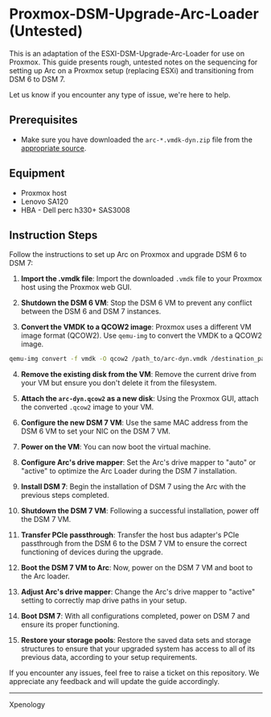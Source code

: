# Proxmox-DSM-Upgrade-Arc-Loader (Untested)

This is an adaptation of the ESXI-DSM-Upgrade-Arc-Loader for use on Proxmox. This guide presents rough, untested notes on the sequencing for setting up Arc on a Proxmox setup (replacing ESXi) and transitioning from DSM 6 to DSM 7.

Let us know if you encounter any type of issue, we're here to help.

## Prerequisites

- Make sure you have downloaded the `arc-*.vmdk-dyn.zip` file from the [appropriate source](https://github.com/AuxXxilium/arc/releases).

## Equipment

- Proxmox host
- Lenovo SA120
- HBA - Dell perc h330+ SAS3008

## Instruction Steps

Follow the instructions to set up Arc on Proxmox and upgrade DSM 6 to DSM 7:

1. **Import the .vmdk file**: Import the downloaded `.vmdk` file to your Proxmox host using the Proxmox web GUI.

2. **Shutdown the DSM 6 VM**: Stop the DSM 6 VM to prevent any conflict between the DSM 6 and DSM 7 instances.

3. **Convert the VMDK to a QCOW2 image**: Proxmox uses a different VM image format (QCOW2). Use `qemu-img` to convert the VMDK to a QCOW2 image.
```bash
qemu-img convert -f vmdk -O qcow2 /path_to/arc-dyn.vmdk /destination_path/arc-dyn.qcow2
```

4. **Remove the existing disk from the VM**: Remove the current drive from your VM but ensure you don't delete it from the filesystem.

5. **Attach the `arc-dyn.qcow2` as a new disk**: Using the Proxmox GUI, attach the converted `.qcow2` image to your VM.

6. **Configure the new DSM 7 VM**: Use the same MAC address from the DSM 6 VM to set your NIC on the DSM 7 VM.

7. **Power on the VM**: You can now boot the virtual machine.

8. **Configure Arc's drive mapper**: Set the Arc's drive mapper to "auto" or "active" to optimize the Arc Loader during the DSM 7 installation.

9. **Install DSM 7**: Begin the installation of DSM 7 using the Arc with the previous steps completed.

10. **Shutdown the DSM 7 VM**: Following a successful installation, power off the DSM 7 VM.

11. **Transfer PCIe passthrough**: Transfer the host bus adapter's PCIe passthrough from the DSM 6 to the DSM 7 VM to ensure the correct functioning of devices during the upgrade.

12. **Boot the DSM 7 VM to Arc**: Now, power on the DSM 7 VM and boot to the Arc loader.

13. **Adjust Arc's drive mapper**: Change the Arc's drive mapper to "active" setting to correctly map drive paths in your setup.

14. **Boot DSM 7**: With all configurations completed, power on DSM 7 and ensure its proper functioning.

15. **Restore your storage pools**: Restore the saved data sets and storage structures to ensure that your upgraded system has access to all of its previous data, according to your setup requirements.

If you encounter any issues, feel free to raise a ticket on this repository. We appreciate any feedback and will update the guide accordingly.

---

Xpenology
